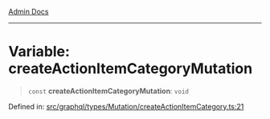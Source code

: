 [Admin Docs](/)

***

# Variable: createActionItemCategoryMutation

> `const` **createActionItemCategoryMutation**: `void`

Defined in: [src/graphql/types/Mutation/createActionItemCategory.ts:21](https://github.com/NishantSinghhhhh/talawa-api/blob/f689e29732f10b6ae99c0bb4da8790277c8377f0/src/graphql/types/Mutation/createActionItemCategory.ts#L21)
